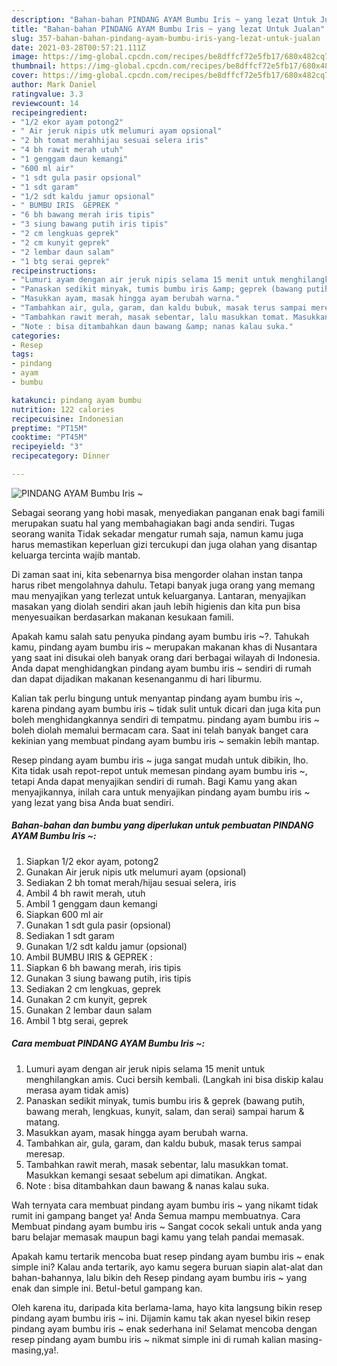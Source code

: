 ```yaml
---
description: "Bahan-bahan PINDANG AYAM Bumbu Iris ~ yang lezat Untuk Jualan"
title: "Bahan-bahan PINDANG AYAM Bumbu Iris ~ yang lezat Untuk Jualan"
slug: 357-bahan-bahan-pindang-ayam-bumbu-iris-yang-lezat-untuk-jualan
date: 2021-03-28T00:57:21.111Z
image: https://img-global.cpcdn.com/recipes/be8dffcf72e5fb17/680x482cq70/pindang-ayam-bumbu-iris-foto-resep-utama.jpg
thumbnail: https://img-global.cpcdn.com/recipes/be8dffcf72e5fb17/680x482cq70/pindang-ayam-bumbu-iris-foto-resep-utama.jpg
cover: https://img-global.cpcdn.com/recipes/be8dffcf72e5fb17/680x482cq70/pindang-ayam-bumbu-iris-foto-resep-utama.jpg
author: Mark Daniel
ratingvalue: 3.3
reviewcount: 14
recipeingredient:
- "1/2 ekor ayam potong2"
- " Air jeruk nipis utk melumuri ayam opsional"
- "2 bh tomat merahhijau sesuai selera iris"
- "4 bh rawit merah utuh"
- "1 genggam daun kemangi"
- "600 ml air"
- "1 sdt gula pasir opsional"
- "1 sdt garam"
- "1/2 sdt kaldu jamur opsional"
- " BUMBU IRIS  GEPREK "
- "6 bh bawang merah iris tipis"
- "3 siung bawang putih iris tipis"
- "2 cm lengkuas geprek"
- "2 cm kunyit geprek"
- "2 lembar daun salam"
- "1 btg serai geprek"
recipeinstructions:
- "Lumuri ayam dengan air jeruk nipis selama 15 menit untuk menghilangkan amis. Cuci bersih kembali. (Langkah ini bisa diskip kalau merasa ayam tidak amis)"
- "Panaskan sedikit minyak, tumis bumbu iris &amp; geprek (bawang putih, bawang merah, lengkuas, kunyit, salam, dan serai) sampai harum &amp; matang."
- "Masukkan ayam, masak hingga ayam berubah warna."
- "Tambahkan air, gula, garam, dan kaldu bubuk, masak terus sampai meresap."
- "Tambahkan rawit merah, masak sebentar, lalu masukkan tomat. Masukkan kemangi sesaat sebelum api dimatikan. Angkat."
- "Note : bisa ditambahkan daun bawang &amp; nanas kalau suka."
categories:
- Resep
tags:
- pindang
- ayam
- bumbu

katakunci: pindang ayam bumbu 
nutrition: 122 calories
recipecuisine: Indonesian
preptime: "PT15M"
cooktime: "PT45M"
recipeyield: "3"
recipecategory: Dinner

---
```



![PINDANG AYAM Bumbu Iris ~](https://img-global.cpcdn.com/recipes/be8dffcf72e5fb17/680x482cq70/pindang-ayam-bumbu-iris-foto-resep-utama.jpg)

Sebagai seorang yang hobi masak, menyediakan panganan enak bagi famili merupakan suatu hal yang membahagiakan bagi anda sendiri. Tugas seorang  wanita Tidak sekadar mengatur rumah saja, namun kamu juga harus memastikan keperluan gizi tercukupi dan juga olahan yang disantap keluarga tercinta wajib mantab.

Di zaman  saat ini, kita sebenarnya bisa mengorder olahan instan tanpa harus ribet mengolahnya dahulu. Tetapi banyak juga orang yang memang mau menyajikan yang terlezat untuk keluarganya. Lantaran, menyajikan masakan yang diolah sendiri akan jauh lebih higienis dan kita pun bisa menyesuaikan berdasarkan makanan kesukaan famili. 



Apakah kamu salah satu penyuka pindang ayam bumbu iris ~?. Tahukah kamu, pindang ayam bumbu iris ~ merupakan makanan khas di Nusantara yang saat ini disukai oleh banyak orang dari berbagai wilayah di Indonesia. Anda dapat menghidangkan pindang ayam bumbu iris ~ sendiri di rumah dan dapat dijadikan makanan kesenanganmu di hari liburmu.

Kalian tak perlu bingung untuk menyantap pindang ayam bumbu iris ~, karena pindang ayam bumbu iris ~ tidak sulit untuk dicari dan juga kita pun boleh menghidangkannya sendiri di tempatmu. pindang ayam bumbu iris ~ boleh diolah memalui bermacam cara. Saat ini telah banyak banget cara kekinian yang membuat pindang ayam bumbu iris ~ semakin lebih mantap.

Resep pindang ayam bumbu iris ~ juga sangat mudah untuk dibikin, lho. Kita tidak usah repot-repot untuk memesan pindang ayam bumbu iris ~, tetapi Anda dapat menyajikan sendiri di rumah. Bagi Kamu yang akan menyajikannya, inilah cara untuk menyajikan pindang ayam bumbu iris ~ yang lezat yang bisa Anda buat sendiri.

<!--inarticleads1-->

##### Bahan-bahan dan bumbu yang diperlukan untuk pembuatan PINDANG AYAM Bumbu Iris ~:

1. Siapkan 1/2 ekor ayam, potong2
1. Gunakan  Air jeruk nipis utk melumuri ayam (opsional)
1. Sediakan 2 bh tomat merah/hijau sesuai selera, iris
1. Ambil 4 bh rawit merah, utuh
1. Ambil 1 genggam daun kemangi
1. Siapkan 600 ml air
1. Gunakan 1 sdt gula pasir (opsional)
1. Sediakan 1 sdt garam
1. Gunakan 1/2 sdt kaldu jamur (opsional)
1. Ambil  BUMBU IRIS &amp; GEPREK :
1. Siapkan 6 bh bawang merah, iris tipis
1. Gunakan 3 siung bawang putih, iris tipis
1. Sediakan 2 cm lengkuas, geprek
1. Gunakan 2 cm kunyit, geprek
1. Gunakan 2 lembar daun salam
1. Ambil 1 btg serai, geprek




<!--inarticleads2-->

##### Cara membuat PINDANG AYAM Bumbu Iris ~:

1. Lumuri ayam dengan air jeruk nipis selama 15 menit untuk menghilangkan amis. Cuci bersih kembali. (Langkah ini bisa diskip kalau merasa ayam tidak amis)
1. Panaskan sedikit minyak, tumis bumbu iris &amp; geprek (bawang putih, bawang merah, lengkuas, kunyit, salam, dan serai) sampai harum &amp; matang.
1. Masukkan ayam, masak hingga ayam berubah warna.
1. Tambahkan air, gula, garam, dan kaldu bubuk, masak terus sampai meresap.
1. Tambahkan rawit merah, masak sebentar, lalu masukkan tomat. Masukkan kemangi sesaat sebelum api dimatikan. Angkat.
1. Note : bisa ditambahkan daun bawang &amp; nanas kalau suka.




Wah ternyata cara membuat pindang ayam bumbu iris ~ yang nikamt tidak rumit ini gampang banget ya! Anda Semua mampu membuatnya. Cara Membuat pindang ayam bumbu iris ~ Sangat cocok sekali untuk anda yang baru belajar memasak maupun bagi kamu yang telah pandai memasak.

Apakah kamu tertarik mencoba buat resep pindang ayam bumbu iris ~ enak simple ini? Kalau anda tertarik, ayo kamu segera buruan siapin alat-alat dan bahan-bahannya, lalu bikin deh Resep pindang ayam bumbu iris ~ yang enak dan simple ini. Betul-betul gampang kan. 

Oleh karena itu, daripada kita berlama-lama, hayo kita langsung bikin resep pindang ayam bumbu iris ~ ini. Dijamin kamu tak akan nyesel bikin resep pindang ayam bumbu iris ~ enak sederhana ini! Selamat mencoba dengan resep pindang ayam bumbu iris ~ nikmat simple ini di rumah kalian masing-masing,ya!.

